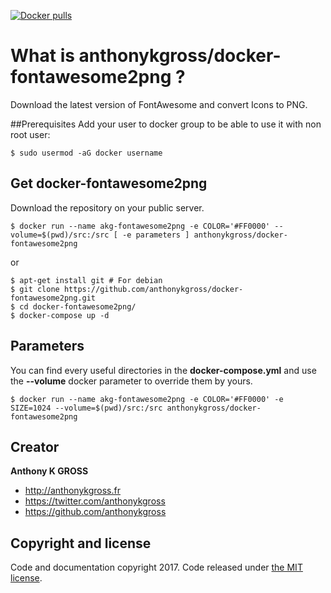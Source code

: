 [![Docker pulls](https://img.shields.io/docker/pulls/anthonykgross/docker-fontawesome2png.svg)](https://hub.docker.com/r/anthonykgross/docker-fontawesome2png/)

# What is anthonykgross/docker-fontawesome2png ?
Download the latest version of FontAwesome and convert Icons to PNG. 

##Prerequisites
Add your user to docker group to be able to use it with non root user: 
```console
$ sudo usermod -aG docker username
```

## Get docker-fontawesome2png
Download the repository on your public server.
```console
$ docker run --name akg-fontawesome2png -e COLOR='#FF0000' --volume=$(pwd)/src:/src [ -e parameters ] anthonykgross/docker-fontawesome2png
```
or
```console
$ apt-get install git # For debian
$ git clone https://github.com/anthonykgross/docker-fontawesome2png.git
$ cd docker-fontawesome2png/
$ docker-compose up -d
```

## Parameters
You can find every useful directories in the **docker-compose.yml** and use the **--volume** docker parameter to override them by yours.
```console
$ docker run --name akg-fontawesome2png -e COLOR='#FF0000' -e SIZE=1024 --volume=$(pwd)/src:/src anthonykgross/docker-fontawesome2png
```

## Creator
**Anthony K GROSS**
- <http://anthonykgross.fr>
- <https://twitter.com/anthonykgross>
- <https://github.com/anthonykgross>

## Copyright and license
Code and documentation copyright 2017. Code released under [the MIT license](https://github.com/anthonykgross/docker-fontawesome2png/blob/master/LICENSE).
